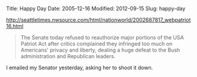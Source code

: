 Title: Happy Day
Date: 2005-12-16
Modified: 2012-09-15
Slug: happy-day

<a href="http://seattletimes.nwsource.com/html/nationworld/2002687817_webpatriot16.html" >http://seattletimes.nwsource.com/html/nationworld/2002687817_webpatriot16.html</a>

<blockquote>The Senate today refused to reauthorize major portions of the USA Patriot Act after critics complained they infringed too much on Americans' privacy and liberty, dealing a huge defeat to the Bush administration and Republican leaders.</blockquote>

I emailed my Senator yesterday, asking her to shoot it down.
